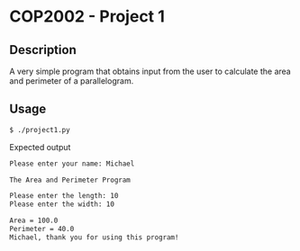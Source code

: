 # COP2002 - Project 1

## Description
A very simple program that obtains input from the user to
calculate the area and perimeter of a parallelogram.

## Usage

```bash
$ ./project1.py
```
Expected output
```bash
Please enter your name: Michael

The Area and Perimeter Program

Please enter the length: 10
Please enter the width: 10

Area = 100.0
Perimeter = 40.0
Michael, thank you for using this program!
```